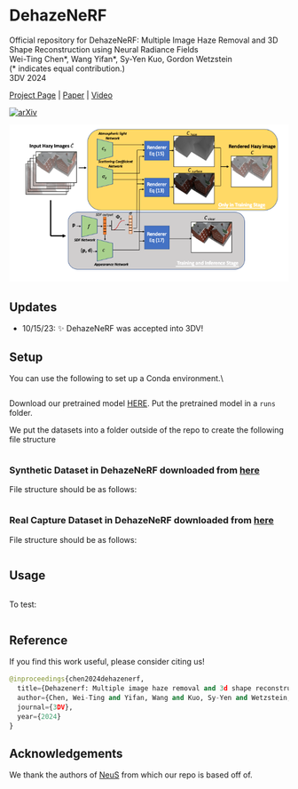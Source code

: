 # DehazeNeRF

Official repository for DehazeNeRF: Multiple Image Haze Removal and 3D Shape Reconstruction
using Neural Radiance Fields\
Wei-Ting Chen*, Wang Yifan*, Sy-Yen Kuo, Gordon Wetzstein\
(* indicates equal contribution.)\
3DV 2024

[Project Page]() | [Paper](https://arxiv.org/pdf/2303.11364.pdf) | [Video]()

[![arXiv](https://img.shields.io/badge/arXiv-2303.04291-b31b1b.svg)](https://arxiv.org/pdf/2303.11364.pdf)

![image](fig/fig2.png)


## Updates
- 10/15/23: ✨ DehazeNeRF was accepted into 3DV!


## Setup
You can use the following to set up a Conda environment.\

```

```
Download our pretrained model [HERE](). Put the pretrained model in a `runs` folder.

We put the datasets into a folder outside of the repo to create the following file structure
```python

```

### Synthetic Dataset in DehazeNeRF downloaded from [here]()
File structure should be as follows:
```python

```

### Real Capture Dataset in DehazeNeRF downloaded from [here]()
File structure should be as follows:
```python

```


## Usage
```

```



To test:
```
```


## Reference
If you find this work useful, please consider citing us!
```python
@inproceedings{chen2024dehazenerf,
  title={Dehazenerf: Multiple image haze removal and 3d shape reconstruction using neural radiance fields},
  author={Chen, Wei-Ting and Yifan, Wang and Kuo, Sy-Yen and Wetzstein, Gordon},
  journal={3DV},
  year={2024}
}
```


## Acknowledgements
We thank the authors of [NeuS](https://github.com/Totoro97/NeuS) from which our repo is based off of.
